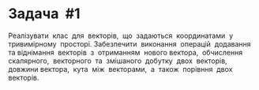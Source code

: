 # Задача​ ​ #1

Реалізувати​ ​ клас​ ​ для​ ​ векторів,​ ​ що​ ​ задаються​ ​ координатами​ ​ у​ ​ тривимірному​ ​ просторі. Забезпечити​ ​ виконання​ ​ операцій​ ​ додавання​ ​ та​ ​ віднімання​ ​ векторів​ ​ з​ ​ отриманням​ ​ нового вектора,​ ​ обчислення​ ​ скалярного,​ ​ векторного​ ​ та​ ​ змішаного​ ​ добутку​ ​ двох​ ​ векторів,​ ​ довжини вектора,​ ​ кута​ ​ між​ ​ векторами,​ ​ а​ ​ також​ ​ порівння​ ​ двох​ ​ векторів. 
